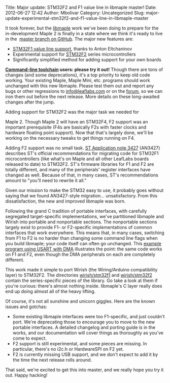 Title: Major update: STM32F2 and F1 value line in libmaple master!
Date: 2012-06-27 12:42
Author: Mbolivar
Category: Uncategorized
Slug: major-update-experimental-stm32f2-and-f1-value-line-in-libmaple-master

It took forever, but the [libmaple][] work we've been doing to prepare
for the in-development Maple 2 is finally in a state where we think it's
ready to live in the  [master branch on GitHub][]. The major new
features are:

-   [STM32F1 value line support][], thanks to Anton Eltchaninov
-   Experimental support for [STM32F2][] series microcontrollers
-   Significantly simplified method for adding support for your own
    boards

**[Command-line toolchain][] users: please try it out!** Though there
are tons of changes (and some deprecations), it's a top priority to keep
old code working. Your existing Maple, Maple Mini, etc. programs should
work unchanged with this new libmaple. Please test them out and report
any bugs or other regressions to [info@leaflabs.com][] or on the
[forum][], so we can iron them out before the next release. More details
on these long-awaited changes after the jump.

<!--more-->Adding support for STM32F2 was the major task we needed for
Maple 2. Though Maple 2 will have an STM32F4, F2 support was an
important prerequisite (F4s are basically F2s with faster clocks and
hardware floating point support). Now that that's largely done, we'll be
working on the necessary tweaks to get things running on F4.

Adding F2 support was no small task. [ST Application note 3427][]
(AN3427) describes ST's official recommendations for migrating code for
STM32F1 microcontrollers (like what's on Maple and all other LeafLabs
boards released to date) to STM32F2. ST's firmware libraries for F1 and
F2 are totally different, and many of the peripherals' register
interfaces have changed as well. Because of that, in many cases, ST's
recommendations amount to "you'll need to rewrite it all."

Given our mission to make the STM32 easy to use, it probably goes
without saying that we found AN3427-style migration... unsatisfactory.
From this dissatisfaction, the new and improved libmaple was born.

Following the grand C tradition of portable interfaces, with carefully
segregated target-specific implementations, we've partitioned libmaple
and Wirish into portable and nonportable sections. The nonportable
sections largely exist to provide F1- or F2-specific implementations of
common interfaces that work everywhere. This means that, in many cases,
switching from F1 to F2 is no harder than changing some command line
flags when you build libmaple; your code itself can often go unchanged.
This [example program using USART with DMA][] illustrates the point: the
same code works on F1 and F2, even though the DMA peripherals on each
are completely different.

This work made it simple to port Wirish (the Wiring/Arduino
compatibility layer) to STM32F2. The directories [wirish/stm32f1][] and
[wirish/stm32f2][] contain the series-specific pieces of the library. Go
take a look at them if you're curious: there's almost nothing inside.
libmaple's C layer really does end up doing almost all of the heavy
lifting.

Of course, it's not all sunshine and unicorn giggles. Here are the known
issues and gotchas:

-   Some existing libmaple interfaces were too F1-specific, and just
    couldn't port. We're deprecating those to encourage you to move to
    the new portable interfaces. A detailed changelog and porting guide
    is in the works, and our documentation will cover things as
    thoroughly as you've come to expect.
-   F2 support is still experimental, and some pieces are missing. In
    particular, there's no i2c.h or HardwareSPI on F2 yet.
-   F2 is currently missing USB support, and we don't expect to add it
    by the time the next release rolls around.

That said, we're excited to get this into master, and we really hope you
try it out. Happy hacking!

  [libmaple]: http://leaflabs.com/docs/libmaple.html
  [master branch on GitHub]: https://github.com/leaflabs/libmaple/commit/ccc23369719f8909fe61a8423fdf382582414702
  [STM32F1 value line support]: https://github.com/leaflabs/libmaple/commit/2fb91678e08fc25299d70b1500495bbe06ee61be
  [STM32F2]: http://www.st.com/internet/mcu/subclass/1520.jsp
  [Command-line toolchain]: http://leaflabs.com/docs/unix-toolchain.html
  [info@leaflabs.com]: mailto:info@leaflabs.com
  [forum]: http://forums.leaflabs.com/
  [ST Application note 3427]: http://www.st.com/internet/com/TECHNICAL_RESOURCES/TECHNICAL_LITERATURE/APPLICATION_NOTE/DM00033267.pdf
  [example program using USART with DMA]: https://github.com/leaflabs/libmaple/blob/ccc23369719f8909fe61a8423fdf382582414702/examples/test-usart-dma.cpp
  [wirish/stm32f1]: https://github.com/leaflabs/libmaple/tree/ccc23369719f8909fe61a8423fdf382582414702/wirish/stm32f1
  [wirish/stm32f2]: https://github.com/leaflabs/libmaple/tree/ccc23369719f8909fe61a8423fdf382582414702/wirish/stm32f2
